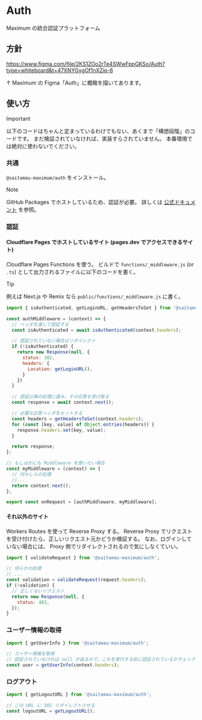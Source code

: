 # Auth

Maximum の統合認証プラットフォーム

## 方針

<https://www.figma.com/file/2KS1ZOo2rTe4SWwFppGKSo/Auth?type=whiteboard&t=47XNYGygOf1nXZip-6>

↑ Maximum の Figma「Auth」に概略を描いてあります。

## 使い方

> [!IMPORTANT]
> 以下のコードはちゃんと定まっているわけでもない、あくまで「構想段階」のコードです。
> まだ検証されていなければ、実装すらされていません。
> 本番環境では絶対に使わないでください。

### 共通

`@saitamau-maximum/auth` をインストール。

> [!NOTE]
> GitHub Packages でホストしているため、認証が必要。
> 詳しくは [公式ドキュメント](https://docs.github.com/ja/packages/working-with-a-github-packages-registry/working-with-the-npm-registry#authenticating-to-github-packages) を参照。

### 認証

#### Cloudflare Pages でホストしているサイト (pages.dev でアクセスできるサイト)

Cloudflare Pages Functions を使う。
ビルドで `functions/_middleware.js` (or `.ts`) として出力されるファイルに以下のコードを書く。

> [!TIP]
> 例えば Next.js や Remix なら `public/functions/_middleware.js` に書く。

```javascript
import { isAuthenticated, getLoginURL, getHeadersToSet } from '@saitamau-maximum/auth';

const authMiddleware = (context) => {
  // ヘッダを渡して認証する
  const isAuthenticated = await isAuthenticated(context.headers);

  // 認証されていない場合はリダイレクト
  if (!isAuthenticated) {
    return new Response(null, {
      status: 302,
      headers: {
        Location: getLoginURL(),
      }
    })
  }

  // 認証以降の処理に進み、その応答を受け取る
  const response = await context.next();

  // 必要な応答ヘッダをセットする
  const headers = getHeadersToSet(context.headers);
  for (const [key, value] of Object.entries(headers)) {
    response.headers.set(key, value);
  }

  return response;
};

// もしほかにも Middleware を使いたい場合
const myMiddleware = (context) => {
  // 何かしらの処理
  // ...
  return context.next();
};

export const onRequest = [authMiddleware, myMiddleware];
```

#### それ以外のサイト

Workers Routes を使って Reverse Proxy する。
Reverse Proxy でリクエストを受け付けたら、正しいリクエスト元かどうか検証する。
なお、ログインしていない場合には、 Proxy 側でリダイレクトされるので気にしなくていい。

```javascript
import { validateRequest } from '@saitamau-maximum/auth';

// 何らかの処理
// ...
const validation = validateRequest(request.headers);
if (!validation) {
  // 正しくないリクエスト
  return new Response(null, {
    status: 403,
  });
}
```

### ユーザー情報の取得

```javascript
import { getUserInfo } from '@saitamau-maximum/auth';

// ユーザー情報を取得
// 認証されていなければ null が返るので、これを実行する前に認証されているかチェックすべき
const user = getUserInfo(context.headers);
```

### ログアウト

```javascript
import { getLogoutURL } from '@saitamau-maximum/auth';

// この URL に 302 リダイレクトさせる
const logoutURL = getLogoutURL();
```
